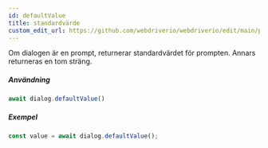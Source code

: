 ```yaml
---
id: defaultValue
title: standardvärde
custom_edit_url: https://github.com/webdriverio/webdriverio/edit/main/packages/webdriverio/src/commands/dialog/defaultValue.ts
---
```


Om dialogen är en prompt, returnerar standardvärdet för prompten. Annars returneras en tom sträng.

##### Användning

```js
await dialog.defaultValue()
```

##### Exempel

```js title="dialogDefaultValue.js"
const value = await dialog.defaultValue();
```